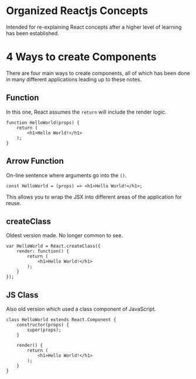 # Organized Reactjs Concepts

Intended for re-explaining React concepts after a higher level of learning has been established.

# 4 Ways to create Components

There are four main ways to create components, all of which has been done in many different applications leading up to these notes.

## Function

In this one, React assumes the `return` will include the render logic.

```
function HelloWorld(props) {
    return (
        <h1>Hello World!</h1>
    );
}
```

## Arrow Function

On-line sentence where arguments go into the `()`.

```
const HelloWorld = (props) => <h1>Hello World!</h1>;
```

This allows you to wrap the JSX into different areas of the application for reuse.

## createClass

Oldest version made. No longer common to see.

```
var HelloWorld = React.createClass({
    render: function() {
        return (
            <h1>Hello World!</h1>
        );
    }
});
```

## JS Class

Also old version which used a class component of JavaScript.

```
class HelloWorld extends React.Component {
    constructor(props) {
        super(props);
    }

    render() {
        return (
            <h1>Hello World!</h1>
        );
    }
}
```
